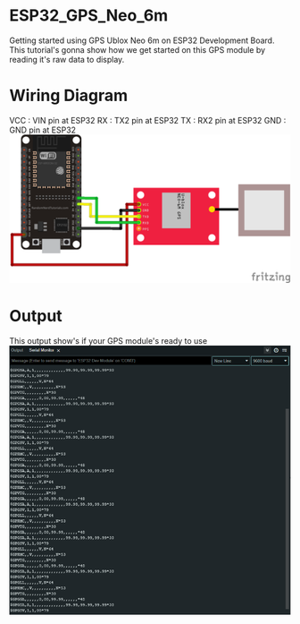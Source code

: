 # ESP32_GPS_Neo_6m
Getting started using GPS Ublox Neo 6m on ESP32 Development Board.
This tutorial's gonna show how we get started on this GPS module by reading it's raw data to display.

# Wiring Diagram
VCC : VIN pin at ESP32
RX  : TX2 pin at ESP32
TX  : RX2 pin at ESP32
GND : GND pin at ESP32
<img src="./ESP32_GPS_Neo_6m_Wiring.png">

# Output
This output show's if your GPS module's ready to use
<img src="./Serial_Monitor_Output.PNG">
